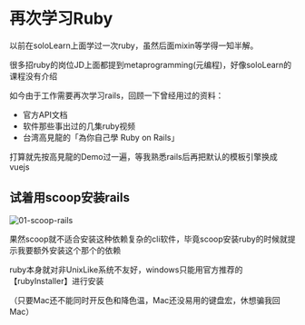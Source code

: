 # 再次学习Ruby

以前在soloLearn上面学过一次ruby，虽然后面mixin等学得一知半解。

很多招ruby的岗位JD上面都提到metaprogramming(元编程)，好像soloLearn的课程没有介绍

如今由于工作需要再次学习rails，回顾一下曾经用过的资料：

- 官方API文档
- 软件那些事出过的几集ruby视频
- 台湾高見龍的「為你自己學 Ruby on Rails」

打算就先按高見龍的Demo过一遍，等我熟悉rails后再把默认的模板引擎换成vuejs

## 试着用scoop安装rails

![01-scoop-rails](01-scoop-rails.jpg "01-scoop-rails")

果然scoop就不适合安装这种依赖复杂的cli软件，毕竟scoop安装ruby的时候就提示我要额外安装这个那个的依赖

ruby本身就对非UnixLike系统不友好，windows只能用官方推荐的【rubyInstaller】进行安装

（只要Mac还不能同时开反色和降色温，Mac还没易用的键盘宏，休想骗我回Mac）


